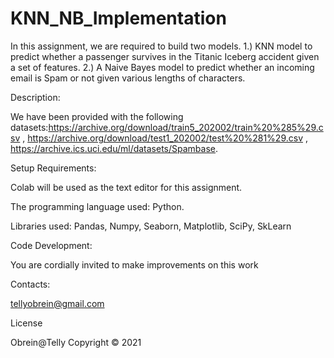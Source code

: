 # KNN_NB_Implementation
In this assignment, we are required to build two models. 1.) KNN model to predict whether a passenger survives in the Titanic Iceberg accident given a set of features. 2.) A Naive Bayes model to predict whether an incoming email is Spam or not given various lengths of characters.

Description:

We have been provided with the following datasets:https://archive.org/download/train5_202002/train%20%285%29.csv , https://archive.org/download/test1_202002/test%20%281%29.csv ,  https://archive.ics.uci.edu/ml/datasets/Spambase.

Setup Requirements:

Colab will be used as the text editor for this assignment.

The programming language used: Python.

Libraries used: Pandas, Numpy, Seaborn, Matplotlib, SciPy, SkLearn

Code Development:

You are cordially invited to make improvements on this work

Contacts:

tellyobrein@gmail.com

License

Obrein@Telly Copyright © 2021
